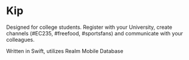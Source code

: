 # Kip
Designed for college students. Register with your University, create channels (#EC235, #freefood, #sportsfans) and communicate with your colleagues.

Written in Swift, utilizes Realm Mobile Database
